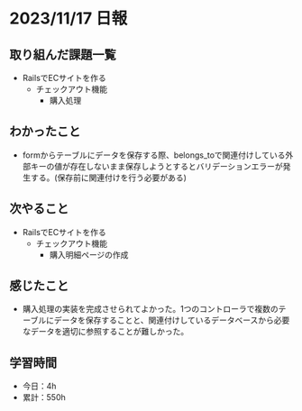# 2023/11/17 日報
## 取り組んだ課題一覧
- RailsでECサイトを作る
  - チェックアウト機能
    - 購入処理

## わかったこと
- formからテーブルにデータを保存する際、belongs_toで関連付けしている外部キーの値が存在しないまま保存しようとするとバリデーションエラーが発生する。(保存前に関連付けを行う必要がある)

## 次やること
- RailsでECサイトを作る
  - チェックアウト機能
    - 購入明細ページの作成

## 感じたこと
- 購入処理の実装を完成させられてよかった。1つのコントローラで複数のテーブルにデータを保存することと、関連付けしているデータベースから必要なデータを適切に参照することが難しかった。

## 学習時間
- 今日：4h
- 累計：550h
